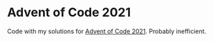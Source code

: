 Advent of Code 2021
===================

Code with my solutions for [Advent of Code 2021](https://adventofcode.com/2021). Probably inefficient.
